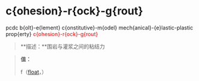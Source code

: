 # c{ohesion}-r{ock}-g{rout}
pcdc b{olt}-e{lement} c{onstitutive}-m{odel} mech{anical}-{e}lastic-plastic prop{erty} <span style='color: red;'>c{ohesion}-r{ock}-g{rout}</span>
> **描述：**围岩与灌浆之间的粘结力

> 
> **值：**
> 
> f（[float](数据类型/float/)，）

